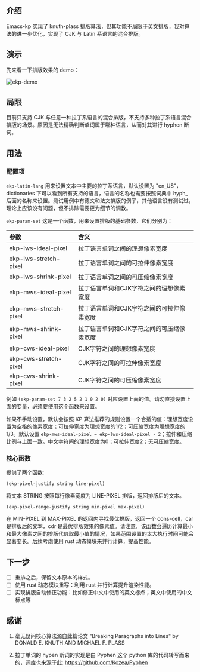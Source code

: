 ## 介绍
Emacs-kp 实现了 knuth-plass 排版算法，但其功能不局限于英文排版，我对算法的进一步优化，实现了 CJK 与 Latin 系语言的混合排版。

## 演示
先来看一下排版效果的 demo：

![ekp-demo](./images/ekp-demo-with-cache.gif)

## 局限
目前只支持 CJK 与任意一种拉丁系语言的混合排版，不支持多种拉丁系语言混合排版的场景。原因是无法精确判断单词属于哪种语言，从而对其进行 hyphen 断词。

## 用法

### 配置项
`ekp-latin-lang` 用来设置文本中主要的拉丁系语言，默认设置为 "en_US"，dictionaries 下可以看到所有支持的语言，语言的名称也需要按照词典中 hyph_ 后面的名称来设置。测试用例中有德文和法文排版的例子，其他语言没有测试过，理论上应该没有问题，但不排除需要更为细节的调教。

`ekp-param-set` 这是一个函数，用来设置排版的基础参数，它们分别为：

| 参数                  | 含义                                      |
|:----------------------|:------------------------------------------|
| ekp-lws-ideal-pixel   | 拉丁语言单词之间的理想像素宽度            |
| ekp-lws-stretch-pixel | 拉丁语言单词之间的可拉伸像素宽度          |
| ekp-lws-shrink-pixel  | 拉丁语言单词之间的可压缩像素宽度          |
| ekp-mws-ideal-pixel   | 拉丁语言单词和CJK字符之间的理想像素宽度   |
| ekp-mws-stretch-pixel | 拉丁语言单词和CJK字符之间的可拉伸像素宽度 |
| ekp-mws-shrink-pixel  | 拉丁语言单词和CJK字符之间的可压缩像素宽度 |
| ekp-cws-ideal-pixel   | CJK字符之间的理想像素宽度                 |
| ekp-cws-stretch-pixel | CJK字符之间的可拉伸像素宽度               |
| ekp-cws-shrink-pixel  | CJK字符之间的可压缩像素宽度               |

例如 `(ekp-param-set 7 3 2 5 2 1 0 2 0)` 对应设置上面的值。请勿直接设置上面的变量，必须要使用这个函数来设置。

如果不手动设置，默认会按照 KP 算法推荐的规则设置一个合适的值：理想宽度设置为空格的像素宽度；可拉伸宽度为理想宽度的1/2；可压缩宽度为理想宽度的1/3。默认设置 `ekp-mws-ideal-pixel = ekp-lws-ideal-pixel - 2`；拉伸和压缩比例与上面一致。中文字符间的理想宽度为0；可拉伸宽度2；无可压缩宽度。

### 核心函数

提供了两个函数:

```(ekp-pixel-justify string line-pixel)```

将文本 STRING 按照每行像素宽度为 LINE-PIXEL 排版，返回排版后的文本。

```(ekp-pixel-range-justify string min-pixel max-pixel)```

在 MIN-PIXEL 到 MAX-PIXEL 的返回内寻找最优排版，返回一个 cons-cell，car 是排版后的文本，cdr 是最优排版效果的像素值。请注意，该函数会遍历计算最小和最大像素之间的排版代价取最小值的情况，如果范围设置的太大执行时间可能会显著变长。后续考虑使用 rust 动态模块来并行计算，提高性能。

## 下一步

- [ ] 重排之后，保留文本原本的样式。
- [ ] 使用 rust 动态模块重写：利用 rust 并行计算提升渲染性能。
- [ ] 实现排版自动修正功能：比如修正中文中使用的英文标点；英文中使用的中文标点等

## 感谢

1. 毫无疑问核心算法源自此篇论文 "Breaking Paragraphs into Lines" by DONALD E. KNUTH AND MICHAEL F. PLASS

2. 拉丁单词的 hypen 断词的实现是由 Pyphen 这个 python 库的代码转写而来的，词库也来源于此: https://github.com/Kozea/Pyphen
